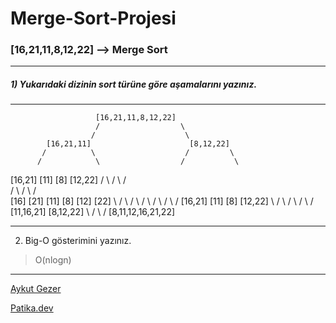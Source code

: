 # Merge-Sort-Projesi

### [16,21,11,8,12,22] --> Merge Sort
---
##### 1) Yukarıdaki dizinin sort türüne göre aşamalarını yazınız.

---
                       [16,21,11,8,12,22]
                       /                  \
                      /                    \
            [16,21,11]                      [8,12,22]
           /          \                    /         \
          /            \                  /           \
   [16,21]              [11]             [8]           [12,22]
   /      \             /                  \           /      \
  /        \           /                    \         /        \
[16]      [21]       [11]                   [8]     [12]       [22]
  \        /           \                    /         \        /
   \      /             \                  /           \      /
    [16,21]             [11]             [8]            [12,22]
          \            /                    \          /
           \          /                      \        /
            [11,16,21]                       [8,12,22]
                      \                     /
                       \                   /
                         [8,11,12,16,21,22]

 ---                        
2) Big-O gösterimini yazınız.

>O(nlogn)

---

[Aykut Gezer](https://github.com/AykutGezer)

[Patika.dev](https://app.patika.dev/courses/veri-yapilari-ve-algoritmalar/merge-sort-proje)